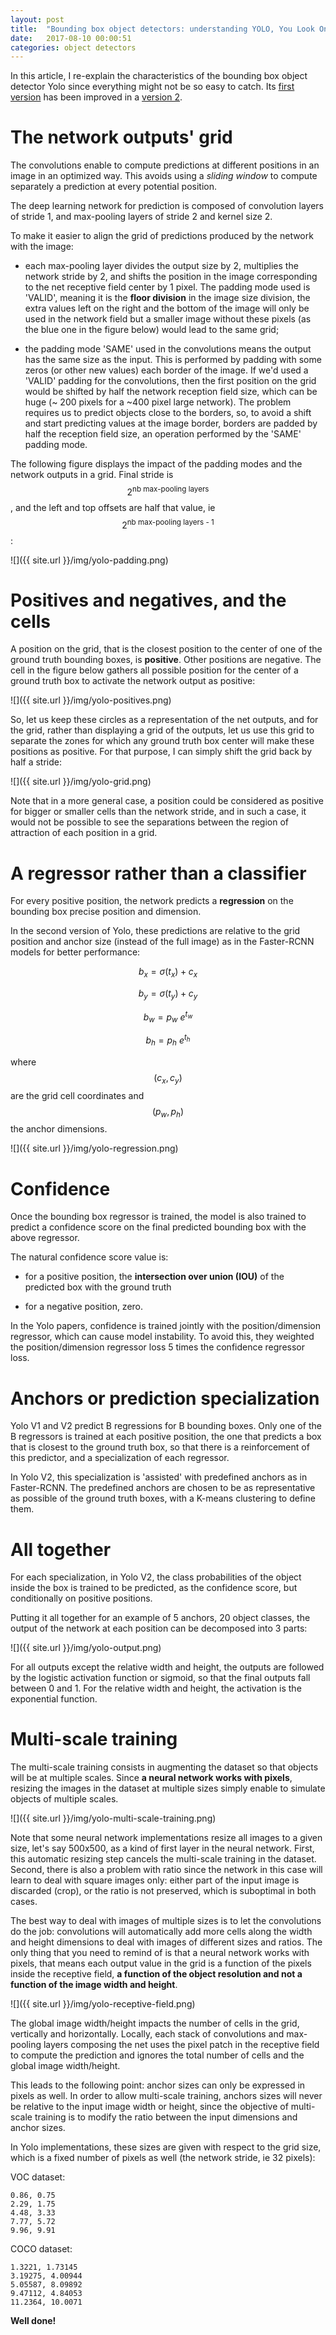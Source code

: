 ```yaml
---
layout: post
title:  "Bounding box object detectors: understanding YOLO, You Look Only Once"
date:   2017-08-10 00:00:51
categories: object detectors
---
```


In this article, I re-explain the characteristics of the bounding box object detector Yolo since everything might not be so easy to catch. Its [first version](https://pjreddie.com/media/files/papers/yolo.pdf) has been improved in a [version 2](https://arxiv.org/pdf/1612.08242.pdf).


# The network outputs' grid

The convolutions enable to compute predictions at different positions in an image in an optimized way. This avoids using a *sliding window* to compute separately a prediction at every potential position.

The deep learning network for prediction is composed of convolution layers of stride 1, and max-pooling layers of stride 2 and kernel size 2.

To make it easier to align the grid of predictions produced by the network with the image:

- each  max-pooling layer divides the output size by 2, multiplies the network stride by 2, and shifts the position in the image corresponding to the net receptive field center by 1 pixel. The padding mode used is 'VALID', meaning it is the **floor division** in the image size division, the extra values left on the right and the bottom of the image will only be used in the network field but a smaller image without these pixels (as the blue one in the figure below) would lead to the same grid;

- the padding mode 'SAME' used in the convolutions means the output has the same size as the input. This is performed by padding with some zeros (or other new values) each border of the image. If we'd used a 'VALID' padding for the convolutions, then the first position on the grid would be shifted by half the network reception field size, which can be huge (~ 200 pixels for a ~400 pixel large network). The problem requires us to predict objects close to the borders, so, to avoid a shift and start predicting values at the image border, borders are padded by half the reception field size, an operation performed by the 'SAME' padding mode.

The following figure displays the impact of the padding modes and the network outputs in a grid. Final stride is $$ 2^{\text{nb max-pooling layers}} $$, and the left and top offsets are half that value, ie $$ 2^{\text{nb max-pooling layers - 1}} $$:

![]({{ site.url }}/img/yolo-padding.png)


# Positives and negatives, and the cells

A position on the grid, that is the closest position to the center of one of the ground truth bounding boxes, is **positive**. Other positions are negative. The cell in the figure below gathers all possible position for the center of a ground truth box to activate the network output as positive:

![]({{ site.url }}/img/yolo-positives.png)

So, let us keep these circles as a representation of the net outputs, and for the grid, rather than displaying a grid of the outputs, let us use this grid to separate the zones for which any ground truth box center  will make these positions as positive. For that purpose, I can simply shift the grid back by half a stride:

![]({{ site.url }}/img/yolo-grid.png)

Note that in a more general case, a position could be considered as positive for bigger or smaller cells than the network stride, and in such a case, it would not be possible to see the separations between the region of attraction of each position in a grid.

# A regressor rather than a classifier

For every positive position, the network predicts a **regression** on the bounding box precise position and dimension.

In the second version of Yolo, these predictions are relative to the grid position and anchor size (instead of the full image) as in the Faster-RCNN models for better performance:

$$ b_x = \sigma(t_x) + c_x $$


$$ b_y = \sigma(t_y) + c_y $$


$$ b_w = p_w \ e^{t_w} $$


$$ b_h = p_h \ e^{t_h} $$

where $$ (c_x, c_y) $$ are the grid cell coordinates and $$ (p_w, p_h) $$ the anchor dimensions.

![]({{ site.url }}/img/yolo-regression.png)


# Confidence

Once the bounding box regressor is trained, the model is also trained to predict a confidence score on the final predicted bounding box with the above regressor.

The natural confidence score value is:

- for a positive position, the **intersection over union (IOU)** of the predicted box with the ground truth

- for a negative position, zero.

In the Yolo papers, confidence is trained jointly with the position/dimension regressor, which can cause model instability. To avoid this, they weighted the position/dimension regressor loss 5 times the confidence regressor loss.


# Anchors or prediction specialization

Yolo V1 and V2 predict B regressions for B bounding boxes. Only one of the B regressors is trained at each positive position, the one that predicts a box that is closest to the ground truth box, so that there is a reinforcement of this predictor, and a specialization of each regressor.

In Yolo V2, this specialization is 'assisted' with predefined anchors as in Faster-RCNN. The predefined anchors are chosen to be as representative as possible of the ground truth boxes, with a K-means clustering to define them.

# All together

For each specialization, in Yolo V2, the class probabilities of the object inside the box is trained to be predicted, as the confidence score, but conditionally on positive positions.

Putting it all together for an example of 5 anchors, 20 object classes, the output of the network at each position can be decomposed into 3 parts:

![]({{ site.url }}/img/yolo-output.png)

For all outputs except the relative width and height, the outputs are followed by the logistic activation function or sigmoid, so that the final outputs fall between 0 and 1. For the relative width and height, the activation is the exponential function.

# Multi-scale training

The multi-scale training consists in augmenting the dataset so that objects will be at multiple scales. Since **a neural network works with pixels**, resizing the images in the dataset at multiple sizes simply enable to simulate objects of multiple scales.

![]({{ site.url }}/img/yolo-multi-scale-training.png)

Note that some neural network implementations resize all images to a given size, let's say 500x500, as a kind of first layer in the neural network. First, this automatic resizing step cancels the multi-scale training in the dataset. Second, there is also a problem with ratio since the network in this case will learn to deal with square images only: either part of the input image is discarded (crop), or the ratio is not preserved, which is suboptimal in both cases.

The best way to deal with images of multiple sizes is to let the convolutions do the job: convolutions will automatically add more cells along the width and height dimensions to deal with images of different sizes and ratios. The only thing that you need to remind of is that a neural network works with pixels, that means each output value in the grid is a function of the pixels inside the receptive field, **a function of the object resolution and not a function of the image width and height**.

![]({{ site.url }}/img/yolo-receptive-field.png)

The global image width/height impacts the number of cells in the grid, vertically and horizontally. Locally, each stack of convolutions and max-pooling layers composing the net uses the pixel patch in the receptive field to compute the prediction and ignores the total number of cells and the global image width/height.

This leads to the following point: anchor sizes can only be expressed in pixels as well. In order to allow multi-scale training, anchors sizes will never be relative to the input image width or height, since the objective of multi-scale training is to modify the ratio between the input dimensions and anchor sizes.

In Yolo implementations, these sizes are given with respect to the grid size, which is a fixed number of pixels as well (the network stride, ie 32 pixels):

VOC dataset:

    0.86, 0.75
    2.29, 1.75
    4.48, 3.33
    7.77, 5.72
    9.96, 9.91

COCO dataset:

    1.3221, 1.73145
    3.19275, 4.00944
    5.05587, 8.09892
    9.47112, 4.84053
    11.2364, 10.0071

**Well done!**
